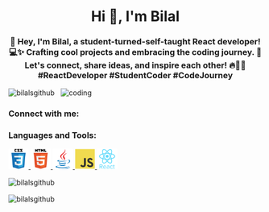 <h1 align="center">Hi 👋, I'm Bilal</h1>
<h3 align="center">👋 Hey, I'm Bilal, a student-turned-self-taught React developer! 💻✨ Crafting cool projects and embracing the coding journey. 🚀 Let's connect, share ideas, and inspire each other! 🔥👨‍💻 #ReactDeveloper #StudentCoder #CodeJourney</h3>

<img align="right" alt="coding" width="400" src="https://static.wixstatic.com/media/bbe642_62414e50bef34ce28db1afabf55f17ec~mv2.gif">
  
<p align="left"> <img src="https://komarev.com/ghpvc/?username=bilalsgithub&label=Profile%20views&color=0e75b6&style=flat" alt="bilalsgithub" /> </p>

<h3 align="left">Connect with me:</h3>
<p align="left">
</p>

<h3 align="left">Languages and Tools:</h3>
<p align="left"> <a href="https://www.w3schools.com/css/" target="_blank" rel="noreferrer"> <img src="https://raw.githubusercontent.com/devicons/devicon/master/icons/css3/css3-original-wordmark.svg" alt="css3" width="40" height="40"/> </a> <a href="https://www.w3.org/html/" target="_blank" rel="noreferrer"> <img src="https://raw.githubusercontent.com/devicons/devicon/master/icons/html5/html5-original-wordmark.svg" alt="html5" width="40" height="40"/> </a> <a href="https://www.java.com" target="_blank" rel="noreferrer"> <img src="https://raw.githubusercontent.com/devicons/devicon/master/icons/java/java-original.svg" alt="java" width="40" height="40"/> </a> <a href="https://developer.mozilla.org/en-US/docs/Web/JavaScript" target="_blank" rel="noreferrer"> <img src="https://raw.githubusercontent.com/devicons/devicon/master/icons/javascript/javascript-original.svg" alt="javascript" width="40" height="40"/> </a> <a href="https://reactjs.org/" target="_blank" rel="noreferrer"> <img src="https://raw.githubusercontent.com/devicons/devicon/master/icons/react/react-original-wordmark.svg" alt="react" width="40" height="40"/> </a> </p>

<p><img align="center" src="https://github-readme-stats.vercel.app/api/top-langs?username=bilalsgithub&show_icons=true&locale=en&layout=compact" alt="bilalsgithub" /></p>

<p><img align="center" src="https://github-readme-streak-stats.herokuapp.com/?user=bilalsgithub&" alt="bilalsgithub" /></p>
